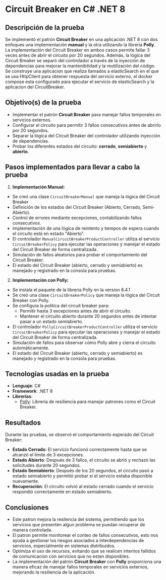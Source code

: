 
# Circuit Breaker en C# .NET 8

## Descripción de la prueba

Se implementó el patrón **Circuit Breaker** en una aplicación .NET 8 con dos enfoques una implementación **manual** y la otra utilizando la librería **Polly**. La implementación del Circuit Breaker en ambos casos permite fallar 3 veces antes de abrir el circuito por 20 segundos. Además, la lógica del Circuit Breaker se separó del controlador a través de la inyección de dependencias para mejorar la mantenibilidad y la reutilización del código. Se construye una aplicacion que realiza llamados a elasticSearch en el que se usa HttpClient para obtener respuesta del servicio externo, el docker compose esta configurado para ejecutar el servicio de elasticSearch y la aplicacion del CircuitBreaker.

## Objetivo(s) de la prueba

- Implementar el patrón **Circuit Breaker** para manejar fallos temporales en servicios externos.
- Configurar el circuito para permitir 3 fallos consecutivos antes de abrirlo por 20 segundos.
- Separar la lógica del Circuit Breaker del controlador utilizando inyección de dependencias.
- Probar los diferentes estados del circuito: **cerrado**, **semiabierto** y **abierto**.

## Pasos implementados para llevar a cabo la prueba
1. **Implementación Manual:**
  - Se creó una clase `CircuitBreakerManual` que maneja la lógica del Circuit Breaker
  - Definición de los estados del Circuit Breaker (Abierto, Cerrado, Semi-Abierto).
  - Control de errores mediante excepciones, contabilizando fallos consecutivos.
  - Implementación de una lógica de reintento y tiempos de espera cuando el circuito está en estado "Abierto".
  - El controlador `ManualCircuitBreakerProductController` utiliza el servicio `CircuitBreakerPolicy` para ejecutar las operaciones y manejar el estado del Circuit Breaker de forma centralizada.
  - Simulación de fallos aleatorios para probar el comportamiento del Circuit Breaker.
  - El estado del Circuit Breaker (abierto, cerrado y semiabierto) es manejado y registrado en la consola para pruebas.

2. **Implementación con Polly:**
  - Se instala el paquete de la libreria Polly en la version 8.4.1
  - Se creó una clase `CircuitBreakerPolicy` que maneja la lógica del Circuit Breaker con Polly.
  - Se configura la politica del circuit breaker para: 
      - Permitir hasta 3 excepciones antes de abrir el circuito.
      - Mantener el circuito abierto durante 20 segundos antes de intentar pasar a un estado semiabierto.
  - El controlador `PollyCircuitBreakerProductController` utiliza el servicio `CircuitBreakerPolicy` para ejecutar las operaciones y manejar el estado del Circuit Breaker de forma centralizada.
  - Simulación de fallos para observar cómo Polly abre y cierra el circuito automáticamente.
  - El estado del Circuit Breaker (abierto, cerrado y semiabierto) es manejado y registrado en la consola para pruebas.

## Tecnologías usadas en la prueba

- **Lenguaje**: C#
- **Framework**: .NET 8
- **Librerías**:
  - [Polly](https://github.com/App-vNext/Polly): Librería de resiliencia para manejar patrones como el Circuit Breaker.

## Resultados

Durante las pruebas, se observó el comportamiento esperado del Circuit Breaker:

- **Estado Cerrado**: El servicio funcionó correctamente hasta que se alcanzó el límite de 3 excepciones.
- **Estado Abierto**: Después de 3 fallos, el circuito se abrió y rechazó las solicitudes durante 20 segundos.
- **Estado Semiabierto**: Después de los 20 segundos, el circuito pasó a estado semiabierto y permitió probar si el servicio estaba disponible nuevamente.
- **Recuperación**: El circuito volvió al estado cerrado cuando el servicio respondió correctamente en estado semiabierto.

## Conclusiones

- Este patron mejora la resilencia del sistema, permitiendo que los servicios que presenten algun problema se puedan recuperar de manera controlada.
- El patron permite monitorear el conteo de fallos consecutivos, esto nos ayuda a gestionar los riesgos asociados a interdependencias de servicios, especialmente en sistemas distribuidos.
- Optimiza el uso de recursos, evitando que se realicen intentos fallidos de comunicacion con servicios que no estan disponibles.
- La implementación del patrón **Circuit Breaker** con **Polly** proporciona una manera eficaz de manejar fallos temporales en servicios externos, mejorando la resiliencia de la aplicación.
